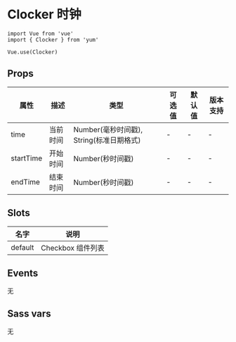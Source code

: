 # Clocker 时钟

```JS
import Vue from 'vue'
import { Clocker } from 'yum'

Vue.use(Clocker)
```

## Props

| 属性 | 描述 | 类型 | 可选值 | 默认值 | 版本支持 |
| - | - | - | - | - | - |
| time | 当前时间 | Number(毫秒时间戳), String(标准日期格式) | - | - | - |
| startTime | 开始时间 | Number(秒时间戳) | - | - | - |
| endTime | 结束时间 | Number(秒时间戳) | - | - | - |

## Slots

| 名字 | 说明 |
| - | - |
| default | Checkbox 组件列表 |

## Events

无

## Sass vars

无